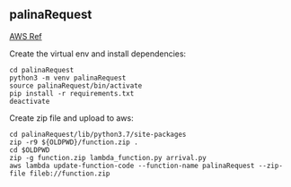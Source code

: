 ## palinaRequest

[AWS Ref](https://docs.aws.amazon.com/lambda/latest/dg/lambda-python-how-to-create-deployment-package.html)

Create the virtual env and install dependencies:

```
cd palinaRequest
python3 -m venv palinaRequest
source palinaRequest/bin/activate
pip install -r requirements.txt
deactivate
```

Create zip file and upload to aws:

```
cd palinaRequest/lib/python3.7/site-packages
zip -r9 ${OLDPWD}/function.zip .
cd $OLDPWD
zip -g function.zip lambda_function.py arrival.py
aws lambda update-function-code --function-name palinaRequest --zip-file fileb://function.zip
```